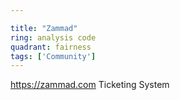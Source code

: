 ```yaml
---

title: "Zammad"
ring: analysis code
quadrant: fairness
tags: ['Community']
---
```

https://zammad.com
Ticketing System
